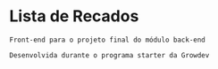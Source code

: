 # Lista de Recados

````
Front-end para o projeto final do módulo back-end

Desenvolvida durante o programa starter da Growdev
````
